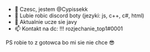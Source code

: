 - 👋 Czesc, jestem @Cypissekk
- 👀 Lubie robic discord boty (jezyki: js, c++, c#, html)
- 🌱 Aktualnie ucze sie javy
- 📫 Kontakt na dc: !!! rozjechanie_top1#0001

PS robie to z gotowca bo mi sie nie chce 😎

